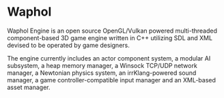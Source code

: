 # Waphol
Waphol Engine is an open source OpenGL/Vulkan powered multi-threaded component-based 3D game engine written in C++ utilizing SDL and XML devised to be operated by game designers.
 
The engine currently includes an actor component system, a modular AI subsystem, a heap memory manager, a Winsock TCP/UDP network manager, a Newtonian physics system, an irrKlang-powered sound manager, a game controller-compatible input manager and an XML-based asset manager.
